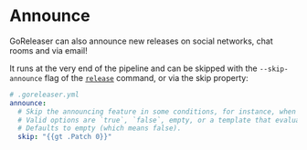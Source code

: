 # Announce

GoReleaser can also announce new releases on social networks, chat rooms and via email!

It runs at the very end of the pipeline and can be skipped with the `--skip-announce` flag of the [`release`](/cmd/goreleaser_release/) command, or via the skip property:

```yaml
# .goreleaser.yml
announce:
  # Skip the announcing feature in some conditions, for instance, when publishing patch releases.
  # Valid options are `true`, `false`, empty, or a template that evaluates to a boolean (`true` or `false`).
  # Defaults to empty (which means false).
  skip: "{{gt .Patch 0}}"
```
